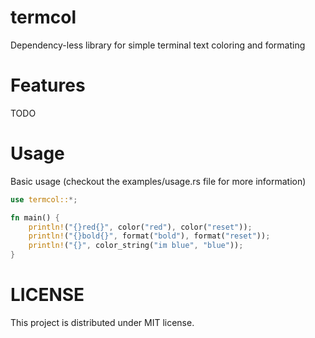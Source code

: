 # termcol

Dependency-less library for simple terminal text coloring and formating

# Features

TODO

# Usage

Basic usage (checkout the examples/usage.rs file for more information)

```rust
use termcol::*;

fn main() {
    println!("{}red{}", color("red"), color("reset"));
    println!("{}bold{}", format("bold"), format("reset"));
    println!("{}", color_string("im blue", "blue"));
}
```

# LICENSE

This project is distributed under MIT license.
